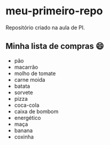 # meu-primeiro-repo
Repositório criado na aula de PI.

## Minha lista de compras :smile:
- pão
- macarrão
- molho de tomate 
- carne moida
- batata
- sorvete
- pizza
- coca-cola
- caixa de bombom
- energético
- maça
- banana
- coxinha
